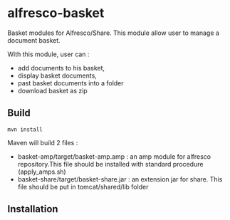 alfresco-basket
===============

Basket modules for Alfresco/Share. This module allow user to manage a document basket.

With this module, user can :
- add documents to his basket,
- display basket documents, 
- past basket documents into a folder
- download basket as zip


Build
-----

```shell
mvn install
```
Maven will build 2 files :
- basket-amp/target/basket-amp.amp : an amp module for alfresco repository.This file should be installed with standard procedure (apply_amps.sh)
- basket-share/target/basket-share.jar : an extension jar for share. This file should be put in tomcat/shared/lib folder


Installation
------------

